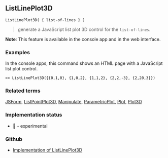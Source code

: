 ## ListLinePlot3D

```
ListLinePlot3D( { list-of-lines } )  
```

> generate a JavaScript list plot 3D control for the `list-of-lines`.
	 
**Note**: This feature is available in the console app and in the web interface.

### Examples

In the console apps, this command shows an HTML page with a JavaScript list plot control.
 
```
>> ListLinePlot3D({{0,1,0}, {1,0,2}, {1,1,2}, {2,2,-3}, {2,20,3}})
```

### Related terms 
[JSForm](JSForm.md), [ListPointPlot3D](ListPointPlot3D.md), [Manipulate](Manipulate.md), [ParametricPlot](ParametricPlot.md), [Plot](Plot.md), [Plot3D](Plot3D.md)






### Implementation status

* &#x1F9EA; - experimental

### Github

* [Implementation of ListLinePlot3D](https://github.com/axkr/symja_android_library/blob/master/symja_android_library/matheclipse-core/src/main/java/org/matheclipse/core/reflection/system/ListLinePlot3D.java#L17) 
